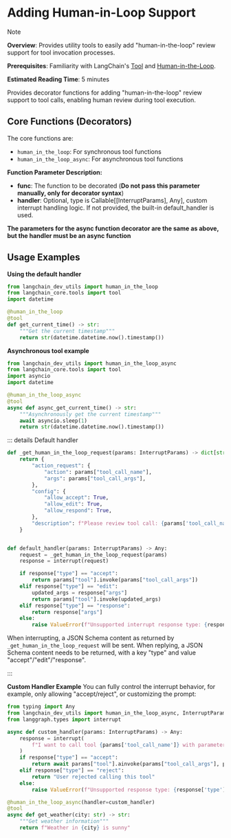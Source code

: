 # Adding Human-in-Loop Support

> [!NOTE]
>
> **Overview**: Provides utility tools to easily add "human-in-the-loop" review support for tool invocation processes.
>
> **Prerequisites**: Familiarity with LangChain's [Tool](https://docs.langchain.com/oss/python/langchain/tools) and [Human-in-the-Loop](https://docs.langchain.com/oss/python/langchain/human-in-the-loop).
>
> **Estimated Reading Time**: 5 minutes

Provides decorator functions for adding "human-in-the-loop" review support to tool calls, enabling human review during tool execution.

## Core Functions (Decorators)

The core functions are:

- `human_in_the_loop`: For synchronous tool functions
- `human_in_the_loop_async`: For asynchronous tool functions

**Function Parameter Description:**

- **func**: The function to be decorated (**Do not pass this parameter manually, only for decorator syntax**)
- **handler**: Optional, type is Callable[[InterruptParams], Any], custom interrupt handling logic. If not provided, the built-in default_handler is used.

**The parameters for the async function decorator are the same as above, but the handler must be an async function**

## Usage Examples

**Using the default handler**

```python
from langchain_dev_utils import human_in_the_loop
from langchain_core.tools import tool
import datetime

@human_in_the_loop
@tool
def get_current_time() -> str:
    """Get the current timestamp"""
    return str(datetime.datetime.now().timestamp())
```

**Asynchronous tool example**

```python
from langchain_dev_utils import human_in_the_loop_async
from langchain_core.tools import tool
import asyncio
import datetime

@human_in_the_loop_async
@tool
async def async_get_current_time() -> str:
    """Asynchronously get the current timestamp"""
    await asyncio.sleep(1)
    return str(datetime.datetime.now().timestamp())
```

::: details Default handler

```python
def _get_human_in_the_loop_request(params: InterruptParams) -> dict[str, Any]:
    return {
        "action_request": {
            "action": params["tool_call_name"],
            "args": params["tool_call_args"],
        },
        "config": {
            "allow_accept": True,
            "allow_edit": True,
            "allow_respond": True,
        },
        "description": f"Please review tool call: {params['tool_call_name']}",
    }


def default_handler(params: InterruptParams) -> Any:
    request = _get_human_in_the_loop_request(params)
    response = interrupt(request)

    if response["type"] == "accept":
        return params["tool"].invoke(params["tool_call_args"])
    elif response["type"] == "edit":
        updated_args = response["args"]
        return params["tool"].invoke(updated_args)
    elif response["type"] == "response":
        return response["args"]
    else:
        raise ValueError(f"Unsupported interrupt response type: {response['type']}")
```

When interrupting, a JSON Schema content as returned by `_get_human_in_the_loop_request` will be sent. When replying, a JSON Schema content needs to be returned, with a key "type" and value "accept"/"edit"/"response".

:::

**Custom Handler Example**
You can fully control the interrupt behavior, for example, only allowing "accept/reject", or customizing the prompt:

```python
from typing import Any
from langchain_dev_utils import human_in_the_loop_async, InterruptParams
from langgraph.types import interrupt

async def custom_handler(params: InterruptParams) -> Any:
    response = interrupt(
        f"I want to call tool {params['tool_call_name']} with parameters {params['tool_call_args']}, please confirm whether to call it"
    )
    if response["type"] == "accept":
        return await params["tool"].ainvoke(params["tool_call_args"], params["config"])
    elif response["type"] == "reject":
        return "User rejected calling this tool"
    else:
        raise ValueError(f"Unsupported response type: {response['type']}")

@human_in_the_loop_async(handler=custom_handler)
@tool
async def get_weather(city: str) -> str:
    """Get weather information"""
    return f"Weather in {city} is sunny"
```
